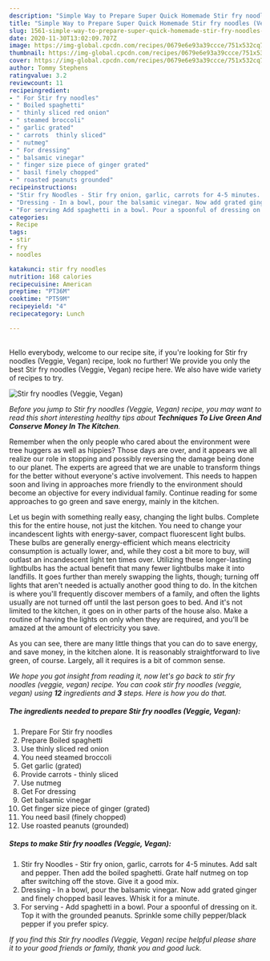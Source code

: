 ```yaml
---
description: "Simple Way to Prepare Super Quick Homemade Stir fry noodles (Veggie, Vegan)"
title: "Simple Way to Prepare Super Quick Homemade Stir fry noodles (Veggie, Vegan)"
slug: 1561-simple-way-to-prepare-super-quick-homemade-stir-fry-noodles-veggie-vegan
date: 2020-11-30T13:02:09.707Z
image: https://img-global.cpcdn.com/recipes/0679e6e93a39ccce/751x532cq70/stir-fry-noodles-veggie-vegan-recipe-main-photo.jpg
thumbnail: https://img-global.cpcdn.com/recipes/0679e6e93a39ccce/751x532cq70/stir-fry-noodles-veggie-vegan-recipe-main-photo.jpg
cover: https://img-global.cpcdn.com/recipes/0679e6e93a39ccce/751x532cq70/stir-fry-noodles-veggie-vegan-recipe-main-photo.jpg
author: Tommy Stephens
ratingvalue: 3.2
reviewcount: 11
recipeingredient:
- " For Stir fry noodles"
- " Boiled spaghetti"
- " thinly sliced red onion"
- " steamed broccoli"
- " garlic grated"
- " carrots  thinly sliced"
- " nutmeg"
- " For dressing"
- " balsamic vinegar"
- " finger size piece of ginger grated"
- " basil finely chopped"
- " roasted peanuts grounded"
recipeinstructions:
- "Stir fry Noodles - Stir fry onion, garlic, carrots for 4-5 minutes. Add salt and pepper. Then add the boiled spaghetti. Grate half nutmeg on top after switching off the stove. Give it a good mix."
- "Dressing - In a bowl, pour the balsamic vinegar. Now add grated ginger and finely chopped basil leaves. Whisk it for a minute."
- "For serving Add spaghetti in a bowl. Pour a spoonful of dressing on it. Top it with the grounded peanuts. Sprinkle some chilly pepper/black pepper if you prefer spicy."
categories:
- Recipe
tags:
- stir
- fry
- noodles

katakunci: stir fry noodles 
nutrition: 168 calories
recipecuisine: American
preptime: "PT36M"
cooktime: "PT59M"
recipeyield: "4"
recipecategory: Lunch

---
```

<br>
Hello everybody, welcome to our recipe site, if you're looking for Stir fry noodles (Veggie, Vegan) recipe, look no further! We provide you only the best Stir fry noodles (Veggie, Vegan) recipe here. We also have wide variety of recipes to try.
<br>


![Stir fry noodles (Veggie, Vegan)](https://img-global.cpcdn.com/recipes/0679e6e93a39ccce/751x532cq70/stir-fry-noodles-veggie-vegan-recipe-main-photo.jpg)

<i>Before you jump to Stir fry noodles (Veggie, Vegan) recipe, you may want to read this short interesting healthy tips about 
<strong>Techniques To Live Green And Conserve Money In The Kitchen</strong>.</i>
</br>

Remember when the only people who cared about the environment were tree huggers as well as hippies? Those days are over, and it appears we all realize our role in stopping and possibly reversing the damage being done to our planet. The experts are agreed that we are unable to transform things for the better without everyone's active involvement. This needs to happen soon and living in approaches more friendly to the environment should become an objective for every individual family. Continue reading for some approaches to go green and save energy, mainly in the kitchen.

Let us begin with something really easy, changing the light bulbs. Complete this for the entire house, not just the kitchen. You need to change your incandescent lights with energy-saver, compact fluorescent light bulbs. These bulbs are generally energy-efficient which means electricity consumption is actually lower, and, while they cost a bit more to buy, will outlast an incandescent light ten times over. Utilizing these longer-lasting lightbulbs has the actual benefit that many fewer lightbulbs make it into landfills. It goes further than merely swapping the lights, though; turning off lights that aren't needed is actually another good thing to do. In the kitchen is where you'll frequently discover members of a family, and often the lights usually are not turned off until the last person goes to bed. And it's not limited to the kitchen, it goes on in other parts of the house also. Make a routine of having the lights on only when they are required, and you'll be amazed at the amount of electricity you save.

As you can see, there are many little things that you can do to save energy, and save money, in the kitchen alone. It is reasonably straightforward to live green, of course. Largely, all it requires is a bit of common sense.


<i>We hope you got insight from reading it, now let's go back to stir fry noodles (veggie, vegan) recipe. You can cook stir fry noodles (veggie, vegan) using <strong>12</strong> ingredients and <strong>3</strong> steps. Here is how you do that.
</i>

##### The ingredients needed to prepare Stir fry noodles (Veggie, Vegan):

1. Prepare  For Stir fry noodles
1. Prepare  Boiled spaghetti
1. Use  thinly sliced red onion
1. You need  steamed broccoli
1. Get  garlic (grated)
1. Provide  carrots - thinly sliced
1. Use  nutmeg
1. Get  For dressing
1. Get  balsamic vinegar
1. Get  finger size piece of ginger (grated)
1. You need  basil (finely chopped)
1. Use  roasted peanuts (grounded)


##### Steps to make Stir fry noodles (Veggie, Vegan):

1. Stir fry Noodles - Stir fry onion, garlic, carrots for 4-5 minutes. Add salt and pepper. Then add the boiled spaghetti. Grate half nutmeg on top after switching off the stove. Give it a good mix.
1. Dressing - In a bowl, pour the balsamic vinegar. Now add grated ginger and finely chopped basil leaves. Whisk it for a minute.
1. For serving - Add spaghetti in a bowl. Pour a spoonful of dressing on it. Top it with the grounded peanuts. Sprinkle some chilly pepper/black pepper if you prefer spicy.


<i>If you find this Stir fry noodles (Veggie, Vegan) recipe helpful please share it to your good friends or family, thank you and good luck.</i>

